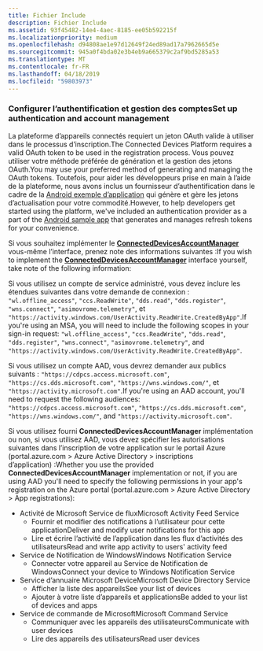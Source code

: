 ```yaml
---
title: Fichier Include
description: Fichier Include
ms.assetid: 93f45482-14e4-4aec-8185-ee05b592215f
ms.localizationpriority: medium
ms.openlocfilehash: d94808ae1e97d12649f24ed89ad17a7962665d5e
ms.sourcegitcommit: 945a0f4bda02e3b4eb9a665379c2af9bd5285a53
ms.translationtype: MT
ms.contentlocale: fr-FR
ms.lasthandoff: 04/18/2019
ms.locfileid: "59803973"
---
```

### <a name="set-up-authentication-and-account-management"></a><span data-ttu-id="47b5c-103">Configurer l’authentification et gestion des comptes</span><span class="sxs-lookup"><span data-stu-id="47b5c-103">Set up authentication and account management</span></span>

<span data-ttu-id="47b5c-104">La plateforme d’appareils connectés requiert un jeton OAuth valide à utiliser dans le processus d’inscription.</span><span class="sxs-lookup"><span data-stu-id="47b5c-104">The Connected Devices Platform requires a valid OAuth token to be used in the registration process.</span></span>  <span data-ttu-id="47b5c-105">Vous pouvez utiliser votre méthode préférée de génération et la gestion des jetons OAuth.</span><span class="sxs-lookup"><span data-stu-id="47b5c-105">You may use your preferred method of generating and managing the OAuth tokens.</span></span>  <span data-ttu-id="47b5c-106">Toutefois, pour aider les développeurs prise en main à l’aide de la plateforme, nous avons inclus un fournisseur d’authentification dans le cadre de la [Android exemple d’application](https://github.com/Microsoft/project-rome/tree/master/Android/samples) qui génère et gère les jetons d’actualisation pour votre commodité.</span><span class="sxs-lookup"><span data-stu-id="47b5c-106">However, to help developers get started using the platform, we've included an authentication provider as a part of the [Android sample app](https://github.com/Microsoft/project-rome/tree/master/Android/samples) that generates and manages refresh tokens for your convenience.</span></span>

<span data-ttu-id="47b5c-107">Si vous souhaitez implémenter le **[ConnectedDevicesAccountManager](https://docs.microsoft.com/java/api/com.microsoft.connecteddevices.core._user_account_provider)** vous-même l’interface, prenez note des informations suivantes :</span><span class="sxs-lookup"><span data-stu-id="47b5c-107">If you wish to implement the **[ConnectedDevicesAccountManager](https://docs.microsoft.com/java/api/com.microsoft.connecteddevices.core._user_account_provider)** interface yourself, take note of the following information:</span></span> 

<span data-ttu-id="47b5c-108">Si vous utilisez un compte de service administré, vous devez inclure les étendues suivantes dans votre demande de connexion : `"wl.offline_access"`, `"ccs.ReadWrite"`, `"dds.read"`, `"dds.register"`, `"wns.connect"`, `"asimovrome.telemetry"`, et `"https://activity.windows.com/UserActivity.ReadWrite.CreatedByApp"`.</span><span class="sxs-lookup"><span data-stu-id="47b5c-108">If you're using an MSA, you will need to include the following scopes in your sign-in request: `"wl.offline_access"`, `"ccs.ReadWrite"`, `"dds.read"`, `"dds.register"`, `"wns.connect"`, `"asimovrome.telemetry"`, and `"https://activity.windows.com/UserActivity.ReadWrite.CreatedByApp"`.</span></span> 

<span data-ttu-id="47b5c-109">Si vous utilisez un compte AAD, vous devrez demander aux publics suivants : `"https://cdpcs.access.microsoft.com"`, `"https://cs.dds.microsoft.com"`, `"https://wns.windows.com/"`, et `"https://activity.microsoft.com"`.</span><span class="sxs-lookup"><span data-stu-id="47b5c-109">If you're using an AAD account, you'll need to request the following audiences: `"https://cdpcs.access.microsoft.com"`, `"https://cs.dds.microsoft.com"`, `"https://wns.windows.com/"`, and `"https://activity.microsoft.com"`.</span></span>

<span data-ttu-id="47b5c-110">Si vous utilisez fourni **ConnectedDevicesAccountManager** implémentation ou non, si vous utilisez AAD, vous devez spécifier les autorisations suivantes dans l’inscription de votre application sur le portail Azure (portal.azure.com > Azure Active Directory > inscriptions d’application) :</span><span class="sxs-lookup"><span data-stu-id="47b5c-110">Whether you use the provided **ConnectedDevicesAccountManager** implementation or not, if you are using AAD you'll need to specify the following permissions in your app's registration on the Azure portal (portal.azure.com > Azure Active Directory > App registrations):</span></span> 
* <span data-ttu-id="47b5c-111">Activité de Microsoft Service de flux</span><span class="sxs-lookup"><span data-stu-id="47b5c-111">Microsoft Activity Feed Service</span></span> 
  * <span data-ttu-id="47b5c-112">Fournir et modifier des notifications à l’utilisateur pour cette application</span><span class="sxs-lookup"><span data-stu-id="47b5c-112">Deliver and modify user notifications for this app</span></span>
  * <span data-ttu-id="47b5c-113">Lire et écrire l’activité de l’application dans les flux d’activités des utilisateurs</span><span class="sxs-lookup"><span data-stu-id="47b5c-113">Read and write app activity to users' activity feed</span></span>
* <span data-ttu-id="47b5c-114">Service de Notification de Windows</span><span class="sxs-lookup"><span data-stu-id="47b5c-114">Windows Notification Service</span></span>
  * <span data-ttu-id="47b5c-115">Connecter votre appareil au Service de Notification de Windows</span><span class="sxs-lookup"><span data-stu-id="47b5c-115">Connect your device to Windows Notification Service</span></span> 
* <span data-ttu-id="47b5c-116">Service d’annuaire Microsoft Device</span><span class="sxs-lookup"><span data-stu-id="47b5c-116">Microsoft Device Directory Service</span></span>
  * <span data-ttu-id="47b5c-117">Afficher la liste des appareils</span><span class="sxs-lookup"><span data-stu-id="47b5c-117">See your list of devices</span></span>
  * <span data-ttu-id="47b5c-118">Ajouter à votre liste d’appareils et applications</span><span class="sxs-lookup"><span data-stu-id="47b5c-118">Be added to your list of devices and apps</span></span> 
* <span data-ttu-id="47b5c-119">Service de commande de Microsoft</span><span class="sxs-lookup"><span data-stu-id="47b5c-119">Microsoft Command Service</span></span>
  * <span data-ttu-id="47b5c-120">Communiquer avec les appareils des utilisateurs</span><span class="sxs-lookup"><span data-stu-id="47b5c-120">Communicate with user devices</span></span>
  * <span data-ttu-id="47b5c-121">Lire des appareils des utilisateurs</span><span class="sxs-lookup"><span data-stu-id="47b5c-121">Read user devices</span></span>
